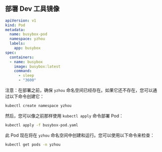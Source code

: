## 部署 Dev 工具镜像    


```yaml
apiVersion: v1
kind: Pod
metadata:
  name: busybox-pod
  namespace: yzhou
  labels:
    app: busybox
spec:
  containers:
  - name: busybox
    image: busybox:latest
    command:
      - sleep
      - "3600"
``` 
注意：在部署之前，确保 `yzhou` 命名空间已经存在。如果它还不存在，您可以通过以下命令创建它：     
```bash
kubectl create namespace yzhou
```
然后，您可以像之前那样使用 `kubectl apply` 命令部署 Pod：   
```bash
kubectl apply -f busybox-pod.yaml
```
此 Pod 现在将在 `yzhou` 命名空间中创建和运行。您可以使用以下命令来检查：    
```bash
kubectl get pods -n yzhou
```